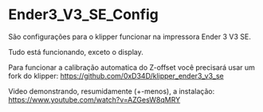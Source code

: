# Ender3_V3_SE_Config

São configurações para o klipper funcionar na impressora Ender 3 V3 SE.

Tudo está funcionando, exceto o display.

Para funcionar a calibração automatica do Z-offset você precisará usar um fork do klipper: https://github.com/0xD34D/klipper_ender3_v3_se

Video demonstrando, resumidamente (+-menos), a instalação: https://www.youtube.com/watch?v=AZGesW8qMRY
